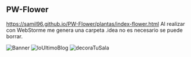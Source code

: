 ## PW-Flower
https://samil96.github.io/PW-Flower/plantas/index-flower.html
Al realizar con WebStorme me genera una carpeta .idea no es necesario se puede borrar. 

![Banner](https://user-images.githubusercontent.com/50470978/60391762-b2c00000-9abb-11e9-8e36-73a81d93517e.PNG)
![loUltimoBlog](https://user-images.githubusercontent.com/50470978/60391765-bce1fe80-9abb-11e9-9748-a9f261994e1b.PNG)
![decoraTuSala](https://user-images.githubusercontent.com/50470978/60391766-c1a6b280-9abb-11e9-9ec0-f6b61b0dcbd7.PNG)
